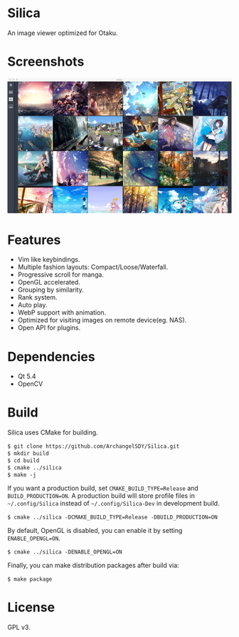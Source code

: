 # Silica
An image viewer optimized for Otaku.

# Screenshots

![Main Window](assets/screenshot_main.png)

# Features

* Vim like keybindings.
* Multiple fashion layouts: Compact/Loose/Waterfall.
* Progressive scroll for manga.
* OpenGL accelerated.
* Grouping by similarity.
* Rank system.
* Auto play.
* WebP support with animation.
* Optimized for visiting images on remote device(eg. NAS).
* Open API for plugins.

# Dependencies

* Qt 5.4
* OpenCV

# Build

Silica uses CMake for building.

```shell
$ git clone https://github.com/ArchangelSDY/Silica.git
$ mkdir build
$ cd build
$ cmake ../silica
$ make -j
```

If you want a production build, set `CMAKE_BUILD_TYPE=Release` and `BUILD_PRODUCTION=ON`.
A production build will store profile files in `~/.config/Silica` instead of `~/.config/Silica-Dev` in development build.

```shell
$ cmake ../silica -DCMAKE_BUILD_TYPE=Release -DBUILD_PRODUCTION=ON
```

By default, OpenGL is disabled, you can enable it by setting `ENABLE_OPENGL=ON`.

```shell
$ cmake ../silica -DENABLE_OPENGL=ON
```

Finally, you can make distribution packages after build via:

```shell
$ make package
```

# License
GPL v3.
